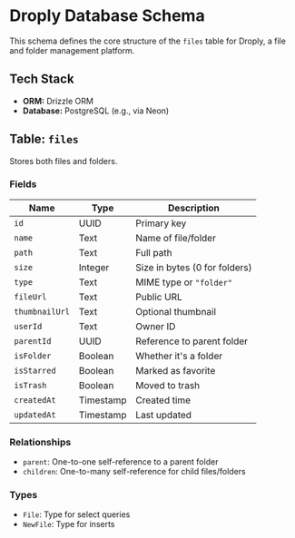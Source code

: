 # Droply Database Schema

This schema defines the core structure of the `files` table for Droply, a file and folder management platform.

## Tech Stack

- **ORM:** Drizzle ORM
- **Database:** PostgreSQL (e.g., via Neon)

## Table: `files`

Stores both files and folders.

### Fields

| Name           | Type      | Description                             |
|----------------|-----------|-----------------------------------------|
| `id`           | UUID      | Primary key                             |
| `name`         | Text      | Name of file/folder                     |
| `path`         | Text      | Full path                               |
| `size`         | Integer   | Size in bytes (0 for folders)           |
| `type`         | Text      | MIME type or `"folder"`                 |
| `fileUrl`      | Text      | Public URL                              |
| `thumbnailUrl` | Text      | Optional thumbnail                      |
| `userId`       | Text      | Owner ID                                |
| `parentId`     | UUID      | Reference to parent folder              |
| `isFolder`     | Boolean   | Whether it's a folder                   |
| `isStarred`    | Boolean   | Marked as favorite                      |
| `isTrash`      | Boolean   | Moved to trash                          |
| `createdAt`    | Timestamp | Created time                            |
| `updatedAt`    | Timestamp | Last updated                            |

### Relationships

- `parent`: One-to-one self-reference to a parent folder
- `children`: One-to-many self-reference for child files/folders

### Types

- `File`: Type for select queries
- `NewFile`: Type for inserts
